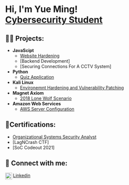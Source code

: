 <h1>Hi, I'm Yue Ming! <br/><a href="https://linkedin.com/in/cheong-yue-ming">Cybersecurity Student</a>

<h2>👨‍💻 Projects:</h2>

- <b>JavaScipt</b>
  - [Website Hardening](https://github.com/joshmadakor1/Algorithms-Practice)
  - [Backend Development]
  - [Securing Connections For A CCTV System]
- <b>Python</b>
  - [Quiz Application](https://github.com/joshmadakor1/4chan-Image-Analysis-Middleware-C964) 
- <b>Kali Linux</b>
  - [Environemnt Hardening and Vulnerability Patching](https://github.com/joshmadakor1/Sentinel-Lab)
- <b>Magnet Axiom</b>
  - [2018 Lone Wolf Scenario](https://github.com/joshmadakor1/EncrypterPOC)
- <b>Amazon Web Services</b>
  - [AWS Server Configuration](https://github.com/joshmadakor1/Package-Delivery-Pathfinding-Algorithm)

<h2>📜Certifications:</h2>

- [Organizational Systems Security Analyst](https://www.youtube.com/watch?v=a83ASGn_V_s)
- [LagNCrash CTF]
- [SoC Codeout 2021]


<h2> 🤳 Connect with me:</h2>
<img align="left" alt="JoshMadakor | LinkedIn" width="22px" src="https://cdn.jsdelivr.net/npm/simple-icons@v3/icons/linkedin.svg"/>


[Linkedin](https://linkedin.com/in/cheong-yue-ming)

